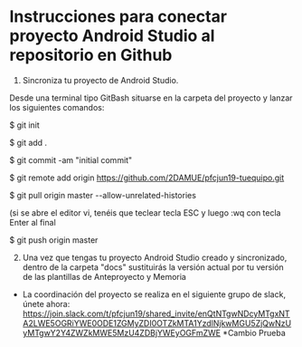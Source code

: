 # Instrucciones para conectar proyecto Android Studio al repositorio en Github

1. Sincroniza tu proyecto de Android Studio.

Desde una terminal tipo GitBash situarse en la carpeta del proyecto y lanzar los siguientes comandos:

$ git init

$ git add .

$ git commit -am "initial commit"

$ git remote add origin https://github.com/2DAMUE/pfcjun19-tuequipo.git

$ git pull origin master --allow-unrelated-histories

(si se abre el editor vi, tenéis que teclear tecla ESC y luego :wq con tecla Enter al final

$ git push origin master


2. Una vez que tengas tu proyecto Android Studio creado y sincronizado, dentro de la carpeta "docs" sustituirás la versión actual por tu versión de las plantillas de Anteproyecto y Memoria

* La coordinación del proyecto se realiza en el siguiente grupo de slack, únete ahora:
https://join.slack.com/t/pfcjun19/shared_invite/enQtNTgwNDcyMTgxNTA2LWE5OGRiYWE0ODE1ZGMyZDI0OTZkMTA1YzdlNjkwMGU5ZjQwNzUyMTgwY2Y4ZWZkMWE5MzU4ZDBjYWEyOGFmZWE
*Cambio Prueba